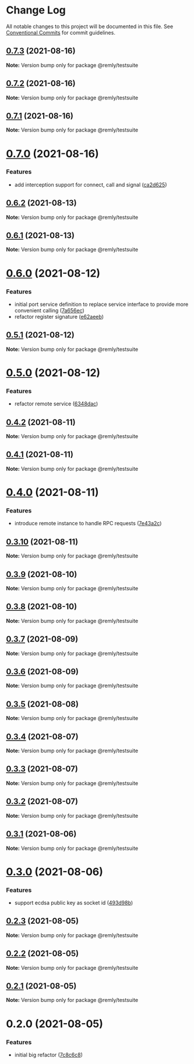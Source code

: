 # Change Log

All notable changes to this project will be documented in this file.
See [Conventional Commits](https://conventionalcommits.org) for commit guidelines.

## [0.7.3](https://gitr.net/mindary/remly/compare/@remly/testsuite@0.7.2...@remly/testsuite@0.7.3) (2021-08-16)

**Note:** Version bump only for package @remly/testsuite





## [0.7.2](https://gitr.net/mindary/remly/compare/@remly/testsuite@0.7.1...@remly/testsuite@0.7.2) (2021-08-16)

**Note:** Version bump only for package @remly/testsuite





## [0.7.1](https://gitr.net/mindary/remly/compare/@remly/testsuite@0.7.0...@remly/testsuite@0.7.1) (2021-08-16)

**Note:** Version bump only for package @remly/testsuite





# [0.7.0](https://gitr.net/mindary/remly/compare/@remly/testsuite@0.6.2...@remly/testsuite@0.7.0) (2021-08-16)


### Features

* add interception support for connect, call and signal ([ca2d625](https://gitr.net/mindary/remly/commits/ca2d625c216f18420c7d5c73ed26296ca9297974))





## [0.6.2](https://gitr.net/mindary/remly/compare/@remly/testsuite@0.6.1...@remly/testsuite@0.6.2) (2021-08-13)

**Note:** Version bump only for package @remly/testsuite





## [0.6.1](https://gitr.net/mindary/remly/compare/@remly/testsuite@0.6.0...@remly/testsuite@0.6.1) (2021-08-13)

**Note:** Version bump only for package @remly/testsuite





# [0.6.0](https://gitr.net/mindary/remly/compare/@remly/testsuite@0.5.1...@remly/testsuite@0.6.0) (2021-08-12)


### Features

* initial port service definition to replace service interface to provide more convenient calling ([7a656ec](https://gitr.net/mindary/remly/commits/7a656ec4ab655f091a4f62963e2be3ba05b77d36))
* refactor register signature ([e62aeeb](https://gitr.net/mindary/remly/commits/e62aeeb9779963fb18221505f47ba29e5fb279ad))





## [0.5.1](https://gitr.net/mindary/remly/compare/@remly/testsuite@0.5.0...@remly/testsuite@0.5.1) (2021-08-12)

**Note:** Version bump only for package @remly/testsuite





# [0.5.0](https://gitr.net/mindary/remly/compare/@remly/testsuite@0.4.2...@remly/testsuite@0.5.0) (2021-08-12)


### Features

* refactor remote service ([6348dac](https://gitr.net/mindary/remly/commits/6348dacb487a3ae96b3bb0180b6fa322b9ac4263))





## [0.4.2](https://gitr.net/mindary/remly/compare/@remly/testsuite@0.4.1...@remly/testsuite@0.4.2) (2021-08-11)

**Note:** Version bump only for package @remly/testsuite





## [0.4.1](https://gitr.net/mindary/remly/compare/@remly/testsuite@0.4.0...@remly/testsuite@0.4.1) (2021-08-11)

**Note:** Version bump only for package @remly/testsuite





# [0.4.0](https://gitr.net/mindary/remly/compare/@remly/testsuite@0.3.10...@remly/testsuite@0.4.0) (2021-08-11)


### Features

* introduce remote instance to handle RPC requests ([7e43a2c](https://gitr.net/mindary/remly/commits/7e43a2c18a8d56c9a9bbf67745df891bef397363))





## [0.3.10](https://gitr.net/mindary/remly/compare/@remly/testsuite@0.3.9...@remly/testsuite@0.3.10) (2021-08-11)

**Note:** Version bump only for package @remly/testsuite





## [0.3.9](https://gitr.net/mindary/remly/compare/@remly/testsuite@0.3.8...@remly/testsuite@0.3.9) (2021-08-10)

**Note:** Version bump only for package @remly/testsuite





## [0.3.8](https://gitr.net/mindary/remly/compare/@remly/testsuite@0.3.7...@remly/testsuite@0.3.8) (2021-08-10)

**Note:** Version bump only for package @remly/testsuite





## [0.3.7](https://gitr.net/mindary/remly/compare/@remly/testsuite@0.3.6...@remly/testsuite@0.3.7) (2021-08-09)

**Note:** Version bump only for package @remly/testsuite





## [0.3.6](https://gitr.net/mindary/remly/compare/@remly/testsuite@0.3.5...@remly/testsuite@0.3.6) (2021-08-09)

**Note:** Version bump only for package @remly/testsuite





## [0.3.5](https://gitr.net/mindary/remly/compare/@remly/testsuite@0.3.4...@remly/testsuite@0.3.5) (2021-08-08)

**Note:** Version bump only for package @remly/testsuite





## [0.3.4](https://gitr.net/mindary/remly/compare/@remly/testsuite@0.3.3...@remly/testsuite@0.3.4) (2021-08-07)

**Note:** Version bump only for package @remly/testsuite





## [0.3.3](https://gitr.net/mindary/remly/compare/@remly/testsuite@0.3.2...@remly/testsuite@0.3.3) (2021-08-07)

**Note:** Version bump only for package @remly/testsuite





## [0.3.2](https://gitr.net/mindary/remly/compare/@remly/testsuite@0.3.1...@remly/testsuite@0.3.2) (2021-08-07)

**Note:** Version bump only for package @remly/testsuite





## [0.3.1](https://gitr.net/mindary/remly/compare/@remly/testsuite@0.3.0...@remly/testsuite@0.3.1) (2021-08-06)

**Note:** Version bump only for package @remly/testsuite





# [0.3.0](https://gitr.net/mindary/remly/compare/@remly/testsuite@0.2.3...@remly/testsuite@0.3.0) (2021-08-06)


### Features

* support ecdsa public key as socket id ([493d98b](https://gitr.net/mindary/remly/commits/493d98b2f924ae1c5dbf25ef5603082c3f35f928))





## [0.2.3](https://gitr.net/mindary/remly/compare/@remly/testsuite@0.2.2...@remly/testsuite@0.2.3) (2021-08-05)

**Note:** Version bump only for package @remly/testsuite





## [0.2.2](https://gitr.net/mindary/remly/compare/@remly/testsuite@0.2.1...@remly/testsuite@0.2.2) (2021-08-05)

**Note:** Version bump only for package @remly/testsuite





## [0.2.1](https://gitr.net/mindary/remly/compare/@remly/testsuite@0.2.0...@remly/testsuite@0.2.1) (2021-08-05)

**Note:** Version bump only for package @remly/testsuite





# 0.2.0 (2021-08-05)


### Features

* initial big refactor ([7c8c6c8](https://gitr.net/mindary/remly/commits/7c8c6c813f12b4d686b4f59feab4c4abc01e30e6))
